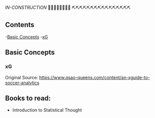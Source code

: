 *IN-CONSTRUCTION*
👷👷👷👷👷👷👷👷
⛏️⛏️⛏️⛏️⛏️⛏️⛏️⛏️⛏️⛏️⛏️⛏️⛏️⛏️⛏️⛏️


## Contents

-[Basic Concepts](#Basic-Concepts)
  -[xG](#xG)
  
## Basic Concepts

### xG 

Original Source: https://www.qsao-queens.com/content/an-xguide-to-soccer-analytics

## Books to read:

- Introduction to Statistical Thought
